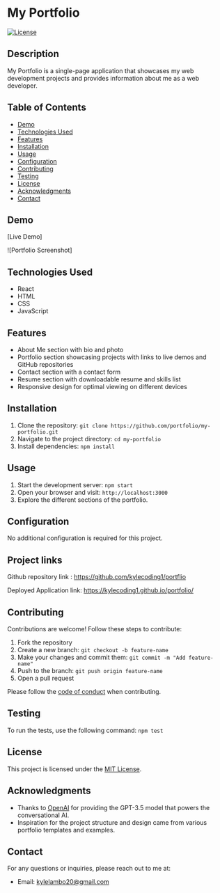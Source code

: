 # My Portfolio


[![License](https://img.shields.io/badge/license-MIT-blue.svg)](https://opensource.org/licenses/MIT)

## Description
My Portfolio is a single-page application that showcases my web development projects and provides information about me as a web developer.

## Table of Contents
- [Demo](#demo)
- [Technologies Used](#technologies-used)
- [Features](#features)
- [Installation](#installation)
- [Usage](#usage)
- [Configuration](#configuration)
- [Contributing](#contributing)
- [Testing](#testing)
- [License](#license)
- [Acknowledgments](#acknowledgments)
- [Contact](#contact)

## Demo
[Live Demo]

![Portfolio Screenshot]

## Technologies Used
- React
- HTML
- CSS
- JavaScript

## Features
- About Me section with bio and photo
- Portfolio section showcasing projects with links to live demos and GitHub repositories
- Contact section with a contact form
- Resume section with downloadable resume and skills list
- Responsive design for optimal viewing on different devices

## Installation
1. Clone the repository: `git clone https://github.com/portfolio/my-portfolio.git`
2. Navigate to the project directory: `cd my-portfolio`
3. Install dependencies: `npm install`

## Usage
1. Start the development server: `npm start`
2. Open your browser and visit: `http://localhost:3000`
3. Explore the different sections of the portfolio.

## Configuration
No additional configuration is required for this project.

## Project links
Github repository link : https://github.com/kylecoding1/portflio

Deployed Application link: https://kylecoding1.github.io/portfolio/

## Contributing
Contributions are welcome! Follow these steps to contribute:
1. Fork the repository
2. Create a new branch: `git checkout -b feature-name`
3. Make your changes and commit them: `git commit -m "Add feature-name"`
4. Push to the branch: `git push origin feature-name`
5. Open a pull request

Please follow the [code of conduct](CODE_OF_CONDUCT.md) when contributing.

## Testing
To run the tests, use the following command: `npm test`

## License
This project is licensed under the [MIT License](LICENSE).

## Acknowledgments
- Thanks to [OpenAI](https://openai.com) for providing the GPT-3.5 model that powers the conversational AI.
- Inspiration for the project structure and design came from various portfolio templates and examples.

## Contact
For any questions or inquiries, please reach out to me at:
- Email: kylelambo20@gmail.com


